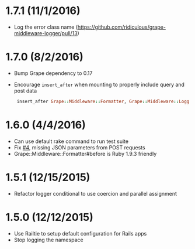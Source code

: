 1.7.1 (11/1/2016)
==================
* Log the error class name (https://github.com/ridiculous/grape-middleware-logger/pull/13)

1.7.0 (8/2/2016)
==================

* Bump Grape dependency to 0.17
* Encourage `insert_after` when mounting to properly include query and post data

  ```ruby    
   insert_after Grape::Middleware::Formatter, Grape::Middleware::Logger
  ```

1.6.0 (4/4/2016)
==================

* Can use default rake command to run test suite
* Fix [#4](https://github.com/ridiculous/grape-middleware-logger/issues/4), missing JSON parameters from POST requests
* Grape::Middleware::Formatter#before is Ruby 1.9.3 friendly

1.5.1 (12/15/2015)
==================

* Refactor logger conditional to use coercion and parallel assignment


1.5.0 (12/12/2015)
==================

* Use Railtie to setup default configuration for Rails apps
* Stop logging the namespace
